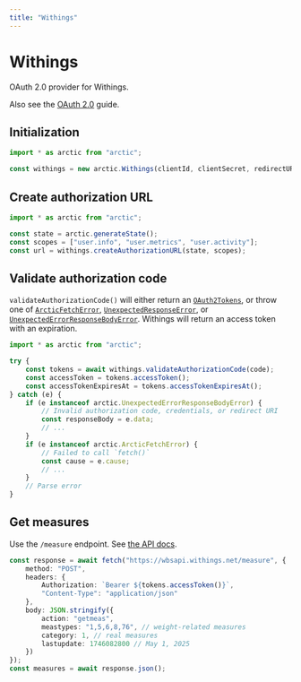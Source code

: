 ```yaml
---
title: "Withings"
---
```


# Withings

OAuth 2.0 provider for Withings.

Also see the [OAuth 2.0](/guides/oauth2) guide.

## Initialization

```ts
import * as arctic from "arctic";

const withings = new arctic.Withings(clientId, clientSecret, redirectURI);
```

## Create authorization URL

```ts
import * as arctic from "arctic";

const state = arctic.generateState();
const scopes = ["user.info", "user.metrics", "user.activity"];
const url = withings.createAuthorizationURL(state, scopes);
```

## Validate authorization code

`validateAuthorizationCode()` will either return an [`OAuth2Tokens`](/reference/main/OAuth2Tokens), or throw one of [`ArcticFetchError`](/reference/main/ArcticFetchError), [`UnexpectedResponseError`](/reference/main/UnexpectedResponseError), or [`UnexpectedErrorResponseBodyError`](/reference/main/UnexpectedErrorResponseBodyError). Withings will return an access token with an expiration.

```ts
import * as arctic from "arctic";

try {
	const tokens = await withings.validateAuthorizationCode(code);
	const accessToken = tokens.accessToken();
	const accessTokenExpiresAt = tokens.accessTokenExpiresAt();
} catch (e) {
	if (e instanceof arctic.UnexpectedErrorResponseBodyError) {
		// Invalid authorization code, credentials, or redirect URI
		const responseBody = e.data;
		// ...
	}
	if (e instanceof arctic.ArcticFetchError) {
		// Failed to call `fetch()`
		const cause = e.cause;
		// ...
	}
	// Parse error
}
```

## Get measures

Use the `/measure` endpoint. See [the API docs](https://developer.withings.com/api-reference/#tag/measure).

```ts
const response = await fetch("https://wbsapi.withings.net/measure", {
	method: "POST",
	headers: {
		Authorization: `Bearer ${tokens.accessToken()}`,
		"Content-Type": "application/json"
	},
	body: JSON.stringify({
		action: "getmeas",
		meastypes: "1,5,6,8,76", // weight-related measures
		category: 1, // real measures
		lastupdate: 1746082800 // May 1, 2025
	})
});
const measures = await response.json();
```
